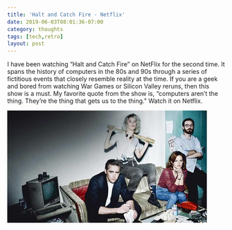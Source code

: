 ```yaml
---
title: 'Halt and Catch Fire - Netflix'
date: 2019-06-03T08:01:36-07:00
category: thoughts 
tags: [tech,retro] 
layout: post
---
```


I have been watching “Halt and Catch Fire” on NetFlix for the second time. It spans the history of computers in the 80s and 90s through a series of fictitious events that closely resemble reality at the time. If you are a geek and bored from watching War Games or Silicon Valley reruns, then this show is a must. My favorite quote from the show is, “computers aren’t the thing. They’re the thing that gets us to the thing." Watch it on Netflix.

![image 1](/assets/images/events/0-2.jpeg)

